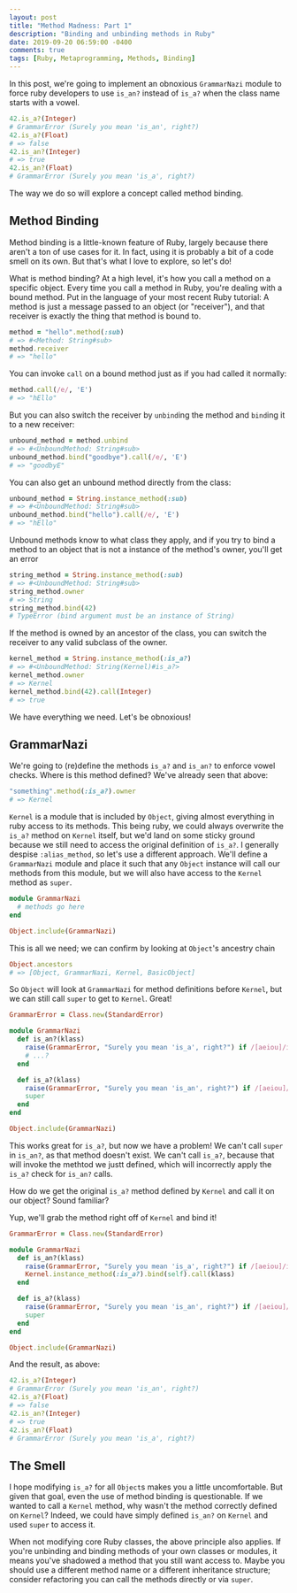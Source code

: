 ```yaml
---
layout: post
title: "Method Madness: Part 1"
description: "Binding and unbinding methods in Ruby"
date: 2019-09-20 06:59:00 -0400
comments: true
tags: [Ruby, Metaprogramming, Methods, Binding]
---
```


In this post, we're going to implement an obnoxious `GrammarNazi`  module to force ruby developers to use `is_an?` instead of `is_a?` when the class name starts with a vowel.

```ruby
42.is_a?(Integer)
# GrammarError (Surely you mean 'is_an', right?)
42.is_a?(Float)
# => false
42.is_an?(Integer)
# => true
42.is_an?(Float)
# GrammarError (Surely you mean 'is_a', right?)
```

The way we do so will explore a concept called method binding.

## Method Binding

Method binding is a little-known feature of Ruby, largely because there aren't a ton of use cases for it. In fact, using it is probably a bit of a code smell on its own. But that's what I love to explore, so let's do!

What is method binding? At a high level, it's how you call a method on a specific object. Every time you call a method in Ruby, you're dealing with a bound method. Put in the language of your most recent Ruby tutorial: A method is just a message passed to an object (or "receiver"), and that receiver is exactly the thing that method is bound to.

```ruby
method = "hello".method(:sub)
# => #<Method: String#sub>
method.receiver
# => "hello"
 ```

 You can invoke `call` on a bound method just as if you had called it normally:

```ruby
method.call(/e/, 'E')
# => "hEllo"
```

But you can also switch the receiver by `unbind`ing the method and `bind`ing it to a new receiver:

```ruby
unbound_method = method.unbind
# => #<UnboundMethod: String#sub>
unbound_method.bind("goodbye").call(/e/, 'E')
# => "goodbyE"
```

You can also get an unbound method directly from the class:

```ruby
unbound_method = String.instance_method(:sub)
# => #<UnboundMethod: String#sub>
unbound_method.bind("hello").call(/e/, 'E')
# => "hEllo"
```

Unbound methods know to what class they apply, and if you try to bind a method to an object that is not a instance of the method's owner, you'll get an error

```ruby
string_method = String.instance_method(:sub)
# => #<UnboundMethod: String#sub>
string_method.owner
# => String
string_method.bind(42)
# TypeError (bind argument must be an instance of String)
```

If the method is owned by an ancestor of the class, you can switch the receiver to any valid subclass of the owner.

```ruby
kernel_method = String.instance_method(:is_a?)
# => #<UnboundMethod: String(Kernel)#is_a?>
kernel_method.owner
# => Kernel
kernel_method.bind(42).call(Integer)
# => true
```

We have everything we need. Let's be obnoxious!

## GrammarNazi

We're going to (re)define the methods `is_a?` and `is_an?` to enforce vowel checks. Where is this method defined? We've already seen that above:

```ruby
"something".method(:is_a?).owner
# => Kernel
```

`Kernel` is a module that is included by `Object`, giving almost everything in ruby access to its methods. This being ruby, we could always overwrite the `is_a?` method on `Kernel` itself, but we'd land on some sticky ground because we still need to access the original definition of `is_a?`. I generally despise `:alias_method`, so let's use a different approach. We'll define a `GrammarNazi` module and place it such that any `Object` instance will call our methods from this module, but we will also have access to the `Kernel` method as `super`.

```ruby
module GrammarNazi
  # methods go here
end

Object.include(GrammarNazi)
```

This is all we need; we can confirm by looking at `Object`'s ancestry chain

```ruby
Object.ancestors
# => [Object, GrammarNazi, Kernel, BasicObject]
```

So `Object` will look at `GrammarNazi` for method definitions before `Kernel`, but we can still call `super` to get to `Kernel`. Great!

```ruby
GrammarError = Class.new(StandardError)

module GrammarNazi
  def is_an?(klass)
    raise(GrammarError, "Surely you mean 'is_a', right?") if /[aeiou]/i !~ klass.to_s[0]
    # ...?
  end

  def is_a?(klass)
    raise(GrammarError, "Surely you mean 'is_an', right?") if /[aeiou]/i =~ klass.to_s[0]
    super
  end
end

Object.include(GrammarNazi)
```

This works great for `is_a?`, but now we have a problem! We can't call `super` in `is_an?`, as that method doesn't exist. We can't call `is_a?`, because that will invoke the methtod we justt defined, which will incorrectly apply the `is_a?` check for `is_an?` calls.

How do we get the original `is_a?` method defined by `Kernel` and call it on our object? Sound familiar?

Yup, we'll grab the method right off of `Kernel` and bind it!

```ruby
GrammarError = Class.new(StandardError)

module GrammarNazi
  def is_an?(klass)
    raise(GrammarError, "Surely you mean 'is_a', right?") if /[aeiou]/i !~ klass.to_s[0]
    Kernel.instance_method(:is_a?).bind(self).call(klass)
  end

  def is_a?(klass)
    raise(GrammarError, "Surely you mean 'is_an', right?") if /[aeiou]/i =~ klass.to_s[0]
    super
  end
end

Object.include(GrammarNazi)
```

And the result, as above:

```ruby
42.is_a?(Integer)
# GrammarError (Surely you mean 'is_an', right?)
42.is_a?(Float)
# => false
42.is_an?(Integer)
# => true
42.is_an?(Float)
# GrammarError (Surely you mean 'is_a', right?)
```

## The Smell

I hope modifying `is_a?` for all `Object`s makes you a little uncomfortable. But given that goal, even the use of method binding is questionable. If we wanted to call a `Kernel` method, why wasn't the method correctly defined on `Kernel`? Indeed, we could have simply defined `is_an?` on `Kernel` and used `super` to access it.

When not modifying core Ruby classes, the above principle also applies. If you're unbinding and binding methods of your own classes or modules, it means you've shadowed a method that you still want access to. Maybe you should use a different method name or a different inheritance structure; consider refactoring you can call the methods directly or via `super`.
